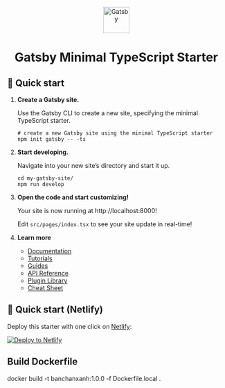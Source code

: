 <p align="center">
  <a href="https://www.gatsbyjs.com/?utm_source=starter&utm_medium=readme&utm_campaign=minimal-starter-ts">
    <img alt="Gatsby" src="https://www.gatsbyjs.com/Gatsby-Monogram.svg" width="60" />
  </a>
</p>
<h1 align="center">
  Gatsby Minimal TypeScript Starter
</h1>

## 🚀 Quick start

1.  **Create a Gatsby site.**

    Use the Gatsby CLI to create a new site, specifying the minimal TypeScript starter.

    ```shell
    # create a new Gatsby site using the minimal TypeScript starter
    npm init gatsby -- -ts
    ```

2.  **Start developing.**

    Navigate into your new site’s directory and start it up.

    ```shell
    cd my-gatsby-site/
    npm run develop
    ```

3.  **Open the code and start customizing!**

    Your site is now running at http://localhost:8000!

    Edit `src/pages/index.tsx` to see your site update in real-time!

4.  **Learn more**

    -   [Documentation](https://www.gatsbyjs.com/docs/?utm_source=starter&utm_medium=readme&utm_campaign=minimal-starter-ts)
    -   [Tutorials](https://www.gatsbyjs.com/docs/tutorial/?utm_source=starter&utm_medium=readme&utm_campaign=minimal-starter-ts)
    -   [Guides](https://www.gatsbyjs.com/docs/how-to/?utm_source=starter&utm_medium=readme&utm_campaign=minimal-starter-ts)
    -   [API Reference](https://www.gatsbyjs.com/docs/api-reference/?utm_source=starter&utm_medium=readme&utm_campaign=minimal-starter-ts)
    -   [Plugin Library](https://www.gatsbyjs.com/plugins?utm_source=starter&utm_medium=readme&utm_campaign=minimal-starter-ts)
    -   [Cheat Sheet](https://www.gatsbyjs.com/docs/cheat-sheet/?utm_source=starter&utm_medium=readme&utm_campaign=minimal-starter-ts)

## 🚀 Quick start (Netlify)

Deploy this starter with one click on [Netlify](https://app.netlify.com/signup):

[<img src="https://www.netlify.com/img/deploy/button.svg" alt="Deploy to Netlify" />](https://app.netlify.com/start/deploy?repository=https://github.com/gatsbyjs/gatsby-starter-minimal-ts)

## Build Dockerfile

docker build -t banchanxanh:1.0.0 -f Dockerfile.local .

